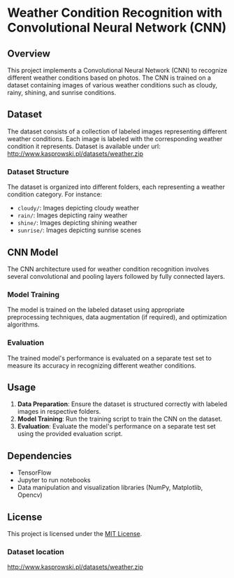 # Weather Condition Recognition with Convolutional Neural Network (CNN)

## Overview

This project implements a Convolutional Neural Network (CNN) to recognize different weather conditions based on photos. The CNN is trained on a dataset containing images of various weather conditions such as cloudy, rainy, shining, and sunrise conditions.

## Dataset

The dataset consists of a collection of labeled images representing different weather conditions. Each image is labeled with the corresponding weather condition it represents. Dataset is available under url: http://www.kasprowski.pl/datasets/weather.zip

### Dataset Structure

The dataset is organized into different folders, each representing a weather condition category. For instance:
- `cloudy/`: Images depicting cloudy weather
- `rain/`: Images depicting rainy weather
- `shine/`: Images depicting shining weather
- `sunrise/`: Images depicting sunrise scenes

## CNN Model

The CNN architecture used for weather condition recognition involves several convolutional and pooling layers followed by fully connected layers.

### Model Training

The model is trained on the labeled dataset using appropriate preprocessing techniques, data augmentation (if required), and optimization algorithms.

### Evaluation

The trained model's performance is evaluated on a separate test set to measure its accuracy in recognizing different weather conditions.

## Usage

1. **Data Preparation**: Ensure the dataset is structured correctly with labeled images in respective folders.
2. **Model Training**: Run the training script to train the CNN on the dataset.
3. **Evaluation**: Evaluate the model's performance on a separate test set using the provided evaluation script.

## Dependencies

- TensorFlow
- Jupyter to run notebooks
- Data manipulation and visualization libraries (NumPy, Matplotlib, Opencv)

## License

This project is licensed under the [MIT License](LICENSE).

### Dataset location
http://www.kasprowski.pl/datasets/weather.zip